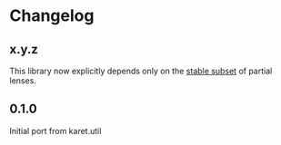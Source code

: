 # Changelog

## x.y.z

This library now explicitly depends only on
the [stable subset](https://github.com/calmm-js/partial.lenses/#stable-subset)
of partial lenses.

## 0.1.0

Initial port from karet.util
